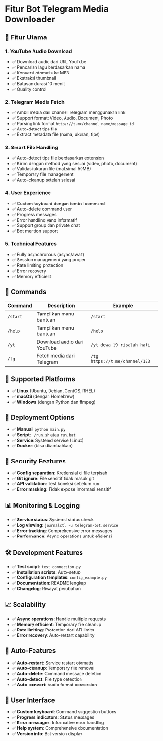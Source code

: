 # Fitur Bot Telegram Media Downloader

## 🎯 Fitur Utama

### 1. YouTube Audio Download
- ✅ Download audio dari URL YouTube
- ✅ Pencarian lagu berdasarkan nama
- ✅ Konversi otomatis ke MP3
- ✅ Ekstraksi thumbnail
- ✅ Batasan durasi 10 menit
- ✅ Quality control

### 2. Telegram Media Fetch
- ✅ Ambil media dari channel Telegram menggunakan link
- ✅ Support format: Video, Audio, Document, Photo
- ✅ Parsing link format `https://t.me/channel_name/message_id`
- ✅ Auto-detect tipe file
- ✅ Extract metadata file (nama, ukuran, tipe)

### 3. Smart File Handling
- ✅ Auto-detect tipe file berdasarkan extension
- ✅ Kirim dengan method yang sesuai (video, photo, document)
- ✅ Validasi ukuran file (maksimal 50MB)
- ✅ Temporary file management
- ✅ Auto-cleanup setelah selesai

### 4. User Experience
- ✅ Custom keyboard dengan tombol command
- ✅ Auto-delete command user
- ✅ Progress messages
- ✅ Error handling yang informatif
- ✅ Support group dan private chat
- ✅ Bot mention support

### 5. Technical Features
- ✅ Fully asynchronous (async/await)
- ✅ Session management yang proper
- ✅ Rate limiting protection
- ✅ Error recovery
- ✅ Memory efficient

## 🔧 Commands

| Command | Description | Example |
|---------|-------------|---------|
| `/start` | Tampilkan menu bantuan | `/start` |
| `/help` | Tampilkan menu bantuan | `/help` |
| `/yt` | Download audio dari YouTube | `/yt dewa 19 risalah hati` |
| `/tg` | Fetch media dari Telegram | `/tg https://t.me/channel/123` |

## 📱 Supported Platforms

- ✅ **Linux** (Ubuntu, Debian, CentOS, RHEL)
- ✅ **macOS** (dengan Homebrew)
- ✅ **Windows** (dengan Python dan ffmpeg)

## 🚀 Deployment Options

- ✅ **Manual**: `python main.py`
- ✅ **Script**: `./run.sh` atau `run.bat`
- ✅ **Service**: Systemd service (Linux)
- ✅ **Docker**: (bisa ditambahkan)

## 🔐 Security Features

- ✅ **Config separation**: Kredensial di file terpisah
- ✅ **Git ignore**: File sensitif tidak masuk git
- ✅ **API validation**: Test koneksi sebelum run
- ✅ **Error masking**: Tidak expose informasi sensitif

## 📊 Monitoring & Logging

- ✅ **Service status**: Systemd status check
- ✅ **Log viewing**: `journalctl -u telegram-bot.service`
- ✅ **Error tracking**: Comprehensive error messages
- ✅ **Performance**: Async operations untuk efisiensi

## 🛠️ Development Features

- ✅ **Test script**: `test_connection.py`
- ✅ **Installation scripts**: Auto-setup
- ✅ **Configuration templates**: `config_example.py`
- ✅ **Documentation**: README lengkap
- ✅ **Changelog**: Riwayat perubahan

## 📈 Scalability

- ✅ **Async operations**: Handle multiple requests
- ✅ **Memory efficient**: Temporary file cleanup
- ✅ **Rate limiting**: Protection dari API limits
- ✅ **Error recovery**: Auto-restart capability

## 🔄 Auto-Features

- ✅ **Auto-restart**: Service restart otomatis
- ✅ **Auto-cleanup**: Temporary file removal
- ✅ **Auto-delete**: Command message deletion
- ✅ **Auto-detect**: File type detection
- ✅ **Auto-convert**: Audio format conversion

## 🎨 User Interface

- ✅ **Custom keyboard**: Command suggestion buttons
- ✅ **Progress indicators**: Status messages
- ✅ **Error messages**: Informative error handling
- ✅ **Help system**: Comprehensive documentation
- ✅ **Version info**: Bot version display